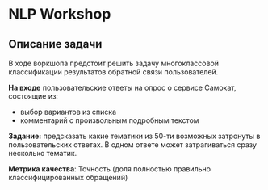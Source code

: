 # NLP Workshop
## Описание задачи
В ходе воркшопа предстоит решить задачу многоклассовой классификации результатов обратной связи пользователей.

__На входе__ пользовательские ответы на опрос о сервисе Самокат, состоящие из:
- выбор вариантов из списка
- комментарий с произвольным подробным текстом

__Задание:__ предсказать какие тематики из 50-ти возможных затронуты в пользовательских ответах. В одном ответе может затрагиваться сразу несколько тематик.

__Метрика качества__: Точность (доля полностью правильно классифицированных обращений)
